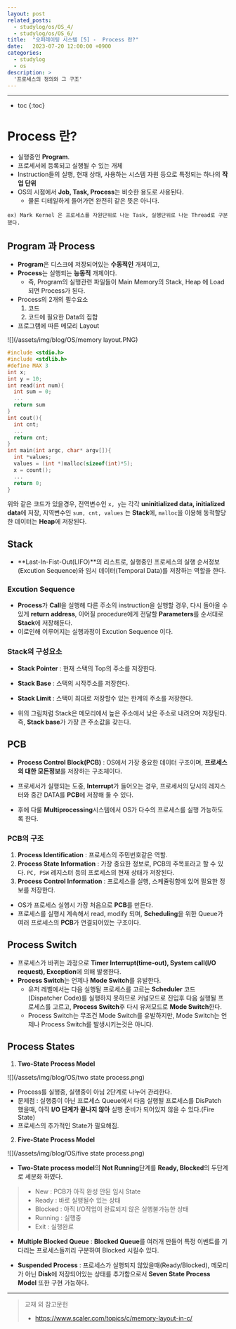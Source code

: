 ```yaml
---
layout: post
related_posts:
  - studylog/os/OS_4/
  - studylog/os/OS_6/
title:  "오퍼레이팅 시스템 [5] -  Process 란?"
date:   2023-07-20 12:00:00 +0900
categories: 
  - studylog
  - os
description: >
  '프로세스의 정의와 그 구조'
---
```

* * *
* toc
{:toc}

# Process 란?

* 실행중인 **Program**. 
* 프로세서에 등록되고 실행될 수 있는 개체
* Instruction들의 실행, 현재 상태, 사용하는 시스템 자원 등으로 특정되는 하나의 **작업 단위**
* OS의 시점에서 **Job, Task, Process**는 비슷한 용도로 사용된다.
  * 물론 디테일하게 들어가면 완전히 같은 뜻은 아니다.

`ex) Mark Kernel 은 프로세스를 자원단위로 나눈 Task, 실행단위로 나눈 Thread로 구분했다.`

## Program 과 Process

* **Program**은 디스크에 저장되어있는 **수동적인** 개체이고,
* **Process**는 실행되는 **능동적** 개체이다.
  * 즉, Program의 실행관련 파일들이 Main Memory의 Stack, Heap 에 Load 되면 Process가 된다.
* Process의 2개의 필수요소
  1. 코드
  2. 코드에 필요한 Data의 집합
* 프로그램에 따른 메모리 Layout

![](/assets/img/blog/OS/memory layout.PNG)

~~~cpp
#include <stdio.h>
#include <stdlib.h>
#define MAX 3
int x;
int y = 10;
int read(int num){
  int sum = 0;
  ...
  return sum
}
int cout(){
  int cnt;
  ...
  return cnt;
}
int main(int argc, char* argv[]){
  int *values;
  values = (int *)malloc(sizeof(int)*5);
  x = count();
  ...
  return 0;
}
~~~

위와 같은 코드가 있을경우, 전역변수인 `x, y`는 각각 **uninitialized data, initialized data**에 저장, 지역변수인 `sum, cnt, values` 는 **Stack**에, `malloc`을 이용해 동적할당한 데이터는 **Heap**에 저장된다.

## Stack

* **Last-In-Fist-Out(LIFO)**의 리스트로, 실행중인 프로세스의 실행 순서정보(Excution Sequence)와 임시 데이터(Temporal Data)를 저장하는 역할을 한다.

### Excution Sequence

* **Process**가 **Call**을 실행해 다른 주소의 instruction을 실행할 경우, 다시 돌아올 수 있게 **return address**, 이어질 procedure에게 전달할 **Parameters**를 순서대로  **Stack**에 저장해둔다. 
* 이로인해 이루어지는 실행과정이 Excution Sequence 이다.

### Stack의 구성요소

* **Stack Pointer** 
: 현재 스택의 Top의 주소를 저장한다.
* **Stack Base**
: 스택의 시작주소를 저장한다.
* **Stack Limit**
: 스택이 최대로 저장할수 있는 한계의 주소를 저장한다.

* 위의 그림처럼 Stack은 메모리에서 높은 주소에서 낮은 주소로 내려오며 저장된다. 즉, **Stack base**가 가장 큰 주소값을 갖는다.

## PCB

* **Process Control Block(PCB)** 
: OS에서 가장 중요한 데이터 구조이며, **프로세스의 대한 모든정보**를 저장하는 구조체이다.

* 프로세서가 실행되는 도중, **Interrupt**가 들어오는 경우, 프로세서의 당시의 레지스터와 중간 DATA를 **PCB**에 저장해 둘 수 있다.
* 후에 다룰 **Multiprocessing**시스템에서 OS가 다수의 프로세스를 실행 가능하도록 한다.

### PCB의 구조

1. **Process Identification** 
: 프로세스의 주민번호같은 역할.
2. **Process State Information**
: 가장 중요한 정보로, PCB의 주목표라고 할 수 있다. `PC, PSW` 레지스터 등의 프로세스의 현재 상태가 저장된다.
3. **Process Control Information**
: 프로세스를 실행, 스케쥴링함에 있어 필요한 정보를 저장한다.

* OS가 프로세스 실행시 가장 처음으로 **PCB**를 만든다.
* 프로세스를 실행시 계속해서 read, modify 되며, **Scheduling**을 위한 Queue가 여러 프로세스의 **PCB**가 연결되어있는 구조이다. 

## Process Switch

* 프로세스가 바뀌는 과정으로 **Timer Interrupt(time-out), System call(I/O request), Exception**에 의해 발생한다.
* **Process Switch**는 언제나 **Mode Switch**를 유발한다.
  * 유저 레벨에서는 다음 실행될 프로세스를 고르는 **Scheduler** 코드(Dispatcher Code)를 실행하지 못하므로 커널모드로 진입후 다음 실행될 프로세스를 고르고, **Process Switch**후 다시 유저모드로 **Mode Switch**한다.
  * Process Switch는 무조건 Mode Switch를 유발하지만, Mode Switch는 언제나 Process Switch를 발생시키는것은 아니다.

## Process States

1. **Two-State Process Model**

![](/assets/img/blog/OS/two state process.png)

  * Process를 실행중, 실행중이 아님 2단계로 나누어 관리한다.
  * 문제점 : 실행중이 아닌 프로세스 Queue에서 다음 실행될 프로세스를 DisPatch 했을때, 아직 **I/O 단계가 끝나지 않아** 실행 준비가 되어있지 않을 수 있다.(Fire State)
  * 프로세스의 추가적인 State가 필요해짐.


2. **Five-State Process Model**

![](/assets/img/blog/OS/five state process.png)

  * **Two-State process model**의 **Not Running**단계를 **Ready, Blocked**의 두단계로 세분화 하였다.
  >* New : PCB가 아직 완성 안된 임시 State
  >* Ready : 바로 실행될수 있는 상태
  >* Blocked : 아직 I/O작업이 완료되지 않은 실행불가능한 상태
  >* Running : 실행중
  >* Exit : 실행완료

  * **Multiple Blocked Queue** 
  : **Blocked Queue**를 여러개 만들어 특정 이벤트를 기다리는 프로세스들끼리 구분하여 Blocked 시킬수 있다.

  * **Suspended Process** : 프로세스가 실행되지 않았을때(Ready/Blocked), 메모리가 아닌 **Disk**에 저장되어있는 상태를 추가함으로서 **Seven State Process Model** 또한 구현 가능하다.

* * *
>교재 외 참고문헌 
>* https://www.scaler.com/topics/c/memory-layout-in-c/
